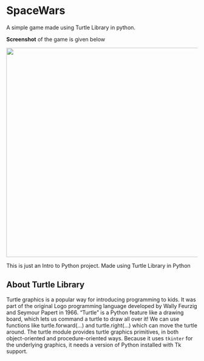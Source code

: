 # SpaceWars
A simple game made using Turtle Library in python.

**Screenshot** of the game is given below

<img src="https://user-images.githubusercontent.com/27866638/54981382-27bbff00-4fce-11e9-9694-983f2c00b0d0.png" width="550">

This is just an Intro to Python project. Made using Turtle Library in Python

## About Turtle Library

Turtle graphics is a popular way for introducing programming to kids. It was part of the original Logo programming language developed by Wally Feurzig and Seymour Papert in 1966. “Turtle” is a Python feature like a drawing board, which lets us command a turtle to draw all over it! We can use functions like turtle.forward(…) and turtle.right(…) which can move the turtle around. The turtle module provides turtle graphics primitives, in both object-oriented and procedure-oriented ways. Because it uses `tkinter` for the underlying graphics, it needs a version of Python installed with Tk support.


    
